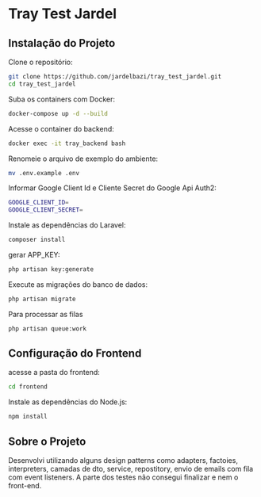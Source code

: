 # Tray Test Jardel

## Instalação do Projeto

Clone o repositório:
```sh
git clone https://github.com/jardelbazi/tray_test_jardel.git
cd tray_test_jardel
```

Suba os containers com Docker:
```sh
docker-compose up -d --build
```

Acesse o container do backend:
```sh
docker exec -it tray_backend bash
```

Renomeie o arquivo de exemplo do ambiente:
```sh
mv .env.example .env
```

Informar Google Client Id e Cliente Secret do Google Api Auth2:
```sh
GOOGLE_CLIENT_ID=
GOOGLE_CLIENT_SECRET=
```

Instale as dependências do Laravel:
```sh
composer install
```

gerar APP_KEY:
```sh
php artisan key:generate
```

Execute as migrações do banco de dados:
```sh
php artisan migrate
```

Para processar as filas
```sh
php artisan queue:work

```

## Configuração do Frontend

acesse a pasta do frontend:
```sh
cd frontend
```

Instale as dependências do Node.js:
```sh
npm install
```

## Sobre o Projeto
Desenvolvi utilizando alguns design patterns como adapters, factoies, interpreters, camadas de dto, service, repostitory, envio de emails com fila com event listeners. A parte dos testes não consegui finalizar e nem o front-end.
